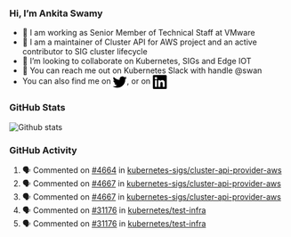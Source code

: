 ### Hi, I’m Ankita Swamy

- 💼 I am working as Senior Member of Technical Staff at VMware
- 👀 I am a maintainer of Cluster API for AWS project and an active contributor to SIG cluster lifecycle
- 💞️ I’m looking to collaborate on Kubernetes, SIGs and Edge IOT
- 💬 You can reach me out on Kubernetes Slack with handle @swan
- You can also find me on <a href="https://twitter.com/SwamyAnkita" target="blank"><img align="center" src="https://raw.githubusercontent.com/Ankitasw/Ankitasw/master/svg/twitter.svg" alt="Ankitasw" height="25" width="25" color="#1DA1f2" /></a>, or on <a href="https://www.linkedin.com/in/Ankitaswamy/" target="blank"><img align="center" src="https://raw.githubusercontent.com/Ankitasw/Ankitasw/master/svg/linkedin.svg" alt="Ankitasw" height="25" width="25" /></a>

### GitHub Stats
![Github stats](https://github-readme-stats.vercel.app/api?username=Ankitasw&count_private=true&show_icons=true&theme=tokyonight)

### GitHub Activity 
<!--START_SECTION:activity-->
1. 🗣 Commented on [#4664](https://github.com/kubernetes-sigs/cluster-api-provider-aws/pull/4664#issuecomment-1886587568) in [kubernetes-sigs/cluster-api-provider-aws](https://github.com/kubernetes-sigs/cluster-api-provider-aws)
2. 🗣 Commented on [#4667](https://github.com/kubernetes-sigs/cluster-api-provider-aws/pull/4667#issuecomment-1886585620) in [kubernetes-sigs/cluster-api-provider-aws](https://github.com/kubernetes-sigs/cluster-api-provider-aws)
3. 🗣 Commented on [#4667](https://github.com/kubernetes-sigs/cluster-api-provider-aws/pull/4667#issuecomment-1884390013) in [kubernetes-sigs/cluster-api-provider-aws](https://github.com/kubernetes-sigs/cluster-api-provider-aws)
4. 🗣 Commented on [#31176](https://github.com/kubernetes/test-infra/pull/31176#issuecomment-1882827944) in [kubernetes/test-infra](https://github.com/kubernetes/test-infra)
5. 🗣 Commented on [#31176](https://github.com/kubernetes/test-infra/pull/31176#issuecomment-1882826400) in [kubernetes/test-infra](https://github.com/kubernetes/test-infra)
<!--END_SECTION:activity-->
